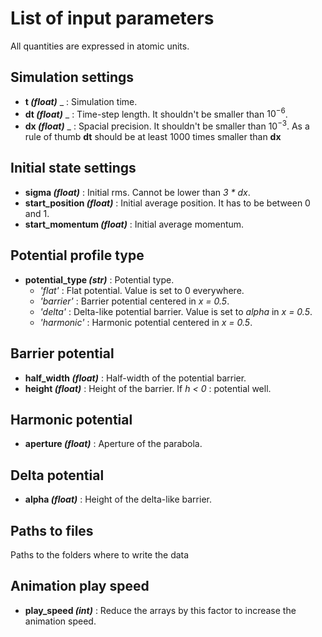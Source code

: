 # List of input parameters 
All quantities are expressed in atomic units.

## Simulation settings

* **t _(float)_** _ : Simulation time. 
* **dt _(float)_** _ : Time-step length. It shouldn't be smaller than $10^{-6}$.
* **dx _(float)_** _ : Spacial precision. It shouldn't be smaller than $10^{-3}$. 
                       As a rule of thumb **dt** should be at least $1000$ times 
                       smaller than **dx**

## Initial state settings

* **sigma _(float)_** : Initial rms. Cannot be lower than _3 * dx_.
* **start_position _(float)_** : Initial average position. It has to be between 0 and 1.
* **start_momentum _(float)_** : Initial average momentum. 

## Potential profile type

* **potential_type _(str)_** : Potential type.
  * _'flat'_ : Flat potential. Value is set to 0 everywhere.
  * _'barrier'_ : Barrier potential centered in _x = 0.5_.
  * _'delta'_ : Delta-like potential barrier. Value is set to _alpha_ in _x = 0.5_.
  * _'harmonic'_ : Harmonic potential centered in _x = 0.5_.


## Barrier potential
* **half_width _(float)_** : Half-width of the potential barrier. 
* **height _(float)_** : Height of the barrier. If _h < 0_ : potential well.

## Harmonic potential
* **aperture _(float)_** : Aperture of the parabola.

## Delta potential
* **alpha _(float)_** : Height of the delta-like barrier.

## Paths to files 
Paths to the folders where to write the data

## Animation play speed
* **play_speed _(int)_** : Reduce the arrays by this factor to increase the animation speed.

